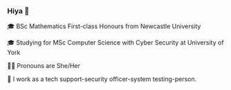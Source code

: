 ### Hiya 👋
🎓 BSc Mathematics First-class Honours from Newcastle University

🎓 Studying for MSc Computer Science with Cyber Security at University of York

👩‍💻 Pronouns are She/Her

🦄 I work as a tech support-security officer-system testing-person.
